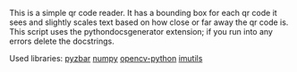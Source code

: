 This is a simple qr code reader. It has a bounding box for each qr code it sees and slightly scales text based on how close or far away the qr code is. This script uses the pythondocsgenerator extension; if you run into any errors delete the docstrings.

Used libraries:
[pyzbar](https://pypi.org/project/pyzbar/)
[numpy](https://pypi.org/project/numpy/)
[opencv-python](https://pypi.org/project/opencv-python/)
[imutils](https://pypi.org/project/imutils/)